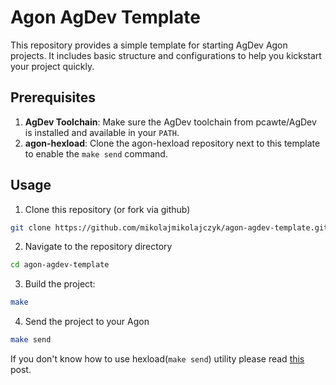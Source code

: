 # Agon AgDev Template

This repository provides a simple template for starting AgDev Agon projects. It includes basic structure and configurations to help you kickstart your project quickly.

## Prerequisites

1. **AgDev Toolchain**: Make sure the AgDev toolchain from pcawte/AgDev is installed and available in your `PATH`.
2. **agon-hexload**: Clone the agon-hexload repository next to this template to enable the `make send` command.

## Usage

1. Clone this repository (or fork via github)

```sh
git clone https://github.com/mikolajmikolajczyk/agon-agdev-template.git
```

2. Navigate to the repository directory

```sh
cd agon-agdev-template
```

3. Build the project:

```sh
make
```

4. Send the project to your Agon

```sh
make send
```

If you don't know how to use hexload(`make send`) utility please read [this](https://mikolajczyk.org/posts/agon-hexload-wsl/) post.